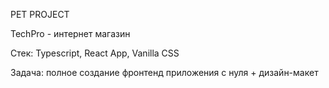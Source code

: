 PET PROJECT

TechPro - интернет магазин

Стек: Typescript, React App, Vanilla CSS

Задача: полное создание фронтенд приложения с нуля + дизайн-макет
